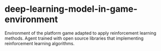 # deep-learning-model-in-game-environment
Environment of the platform game adapted to apply reinforcement learning methods. Agent trained with open source libraries that implementing reinforcement learning algorithms.
